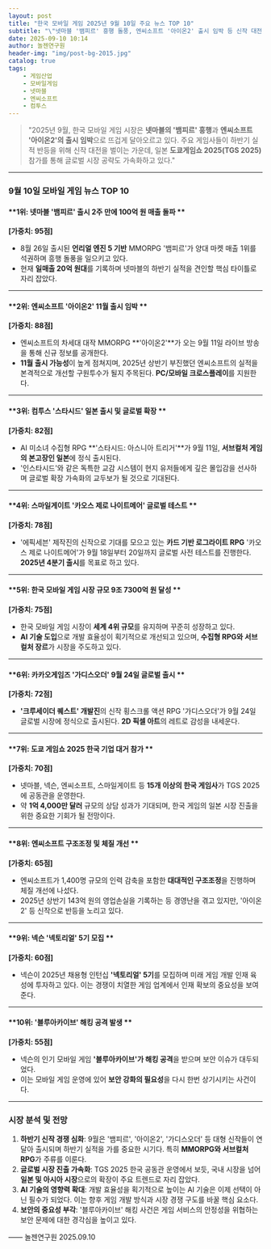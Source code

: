 ```yaml
---
layout: post
title: "한국 모바일 게임 2025년 9월 10일 주요 뉴스 TOP 10"
subtitle: "\"넷마블 '뱀피르' 흥행 돌풍, 엔씨소프트 '아이온2' 출시 임박 등 신작 대전 본격화\""
date: 2025-09-10 10:14
author: 놀젠연구원
header-img: "img/post-bg-2015.jpg"
catalog: true
tags:
    - 게임산업
    - 모바일게임
    - 넷마블
    - 엔씨소프트
    - 컴투스
---
```


> "2025년 9월, 한국 모바일 게임 시장은 **넷마블의 '뱀피르' 흥행**과 **엔씨소프트 '아이온2'의 출시 임박**으로 뜨겁게 달아오르고 있다. 주요 게임사들이 하반기 실적 반등을 위해 신작 대전을 벌이는 가운데, 일본 **도쿄게임쇼 2025(TGS 2025)** 참가를 통해 글로벌 시장 공략도 가속화하고 있다."

---

### **9월 10일 모바일 게임 뉴스 TOP 10**

#### **1위: 넷마블 '뱀피르' 출시 2주 만에 100억 원 매출 돌파 **
**[가중치: 95점]**
- 8월 26일 출시된 **언리얼 엔진 5 기반** MMORPG '뱀피르'가 양대 마켓 매출 1위를 석권하며 흥행 돌풍을 일으키고 있다. 
- 현재 **일매출 20억 원대**를 기록하며 넷마블의 하반기 실적을 견인할 핵심 타이틀로 자리 잡았다.

---

#### **2위: 엔씨소프트 '아이온2' 11월 출시 임박 **
**[가중치: 88점]**
- 엔씨소프트의 차세대 대작 MMORPG **'아이온2'**가 오는 9월 11일 라이브 방송을 통해 신규 정보를 공개한다.
- **11월 출시 가능성**이 높게 점쳐지며, 2025년 상반기 부진했던 엔씨소프트의 실적을 본격적으로 개선할 구원투수가 될지 주목된다. **PC/모바일 크로스플레이**를 지원한다.

---

#### **3위: 컴투스 '스타시드' 일본 출시 및 글로벌 확장 **
**[가중치: 82점]**
- AI 미소녀 수집형 RPG **'스타시드: 아스니아 트리거'**가 9월 11일, **서브컬처 게임의 본고장인 일본**에 정식 출시된다.
- '인스타시드'와 같은 독특한 교감 시스템이 현지 유저들에게 깊은 몰입감을 선사하며 글로벌 확장 가속화의 교두보가 될 것으로 기대된다.

---

#### **4위: 스마일게이트 '카오스 제로 나이트메어' 글로벌 테스트 **
**[가중치: 78점]**
- '에픽세븐' 제작진의 신작으로 기대를 모으고 있는 **카드 기반 로그라이트 RPG** '카오스 제로 나이트메어'가 9월 18일부터 20일까지 글로벌 사전 테스트를 진행한다. **2025년 4분기 출시**를 목표로 하고 있다.

---

#### **5위: 한국 모바일 게임 시장 규모 9조 7300억 원 달성 **
**[가중치: 75점]**
- 한국 모바일 게임 시장이 **세계 4위 규모**를 유지하며 꾸준히 성장하고 있다.
- **AI 기술 도입**으로 개발 효율성이 획기적으로 개선되고 있으며, **수집형 RPG와 서브컬처 장르**가 시장을 주도하고 있다.

---

#### **6위: 카카오게임즈 '가디스오더' 9월 24일 글로벌 출시 **
**[가중치: 72점]**
- **'크루세이더 퀘스트' 개발진**의 신작 횡스크롤 액션 RPG '가디스오더'가 9월 24일 글로벌 시장에 정식으로 출시된다. **2D 픽셀 아트**의 레트로 감성을 내세운다.

---

#### **7위: 도쿄 게임쇼 2025 한국 기업 대거 참가 **
**[가중치: 70점]**
- 넷마블, 넥슨, 엔씨소프트, 스마일게이트 등 **15개 이상의 한국 게임사**가 TGS 2025에 공동관을 운영한다.
- 약 **1억 4,000만 달러** 규모의 상담 성과가 기대되며, 한국 게임의 일본 시장 진출을 위한 중요한 기회가 될 전망이다.

---

#### **8위: 엔씨소프트 구조조정 및 체질 개선 **
**[가중치: 65점]**
- 엔씨소프트가 1,400명 규모의 인력 감축을 포함한 **대대적인 구조조정**을 진행하며 체질 개선에 나섰다.
- 2025년 상반기 143억 원의 영업손실을 기록하는 등 경영난을 겪고 있지만, '아이온2' 등 신작으로 반등을 노리고 있다.

---

#### **9위: 넥슨 '넥토리얼' 5기 모집 **
**[가중치: 60점]**
- 넥슨이 2025년 채용형 인턴십 **'넥토리얼' 5기**를 모집하며 미래 게임 개발 인재 육성에 투자하고 있다. 이는 경쟁이 치열한 게임 업계에서 인재 확보의 중요성을 보여준다.

---

#### **10위: '블루아카이브' 해킹 공격 발생 **
**[가중치: 55점]**
- 넥슨의 인기 모바일 게임 **'블루아카이브'가 해킹 공격**을 받으며 보안 이슈가 대두되었다.
- 이는 모바일 게임 운영에 있어 **보안 강화의 필요성**을 다시 한번 상기시키는 사건이다.

---

### **시장 분석 및 전망**

1.  **하반기 신작 경쟁 심화**: 9월은 '뱀피르', '아이온2', '가디스오더' 등 대형 신작들이 연달아 출시되며 하반기 실적을 가를 중요한 시기다. 특히 **MMORPG와 서브컬처 RPG**가 주류를 이룬다.
2.  **글로벌 시장 진출 가속화**: TGS 2025 한국 공동관 운영에서 보듯, 국내 시장을 넘어 **일본 및 아시아 시장**으로의 확장이 주요 트렌드로 자리 잡았다.
3.  **AI 기술의 영향력 확대**: 개발 효율성을 획기적으로 높이는 AI 기술은 이제 선택이 아닌 필수가 되었다. 이는 향후 게임 개발 방식과 시장 경쟁 구도를 바꿀 핵심 요소다.
4.  **보안의 중요성 부각**: '블루아카이브' 해킹 사건은 게임 서비스의 안정성을 위협하는 보안 문제에 대한 경각심을 높이고 있다.

—— 놀젠연구원 2025.09.10